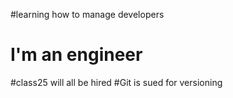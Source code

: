 #learning how to manage developers
# I'm an engineer
#class25 will all be hired
#Git is sued for versioning

